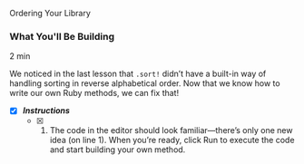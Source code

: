 Ordering Your Library

### What You'll Be Building

2 min

We noticed in the last lesson that `.sort!` didn’t have a built-in way of handling sorting in reverse alphabetical order. Now that we know how to write our own Ruby methods, we can fix that!

- [x] ***Instructions***
    - [x] 1. The code in the editor should look familiar—there’s only one new idea (on line 1). When you’re ready, click Run to execute the code and start building your own method.